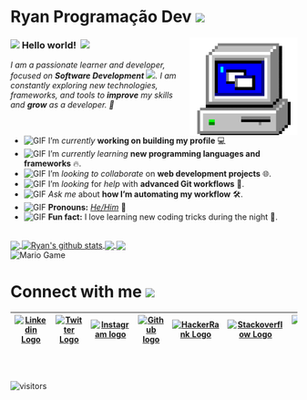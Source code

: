# Ryan Programação Dev <img src="https://github.com/TheDudeThatCode/TheDudeThatCode/blob/master/Assets/Mario_Hello_Big.gif" width="30px">

<!-- 
    &nbsp; [![HitCount](http://hits.dwyl.com/TheDudeThatCode/TheDudeThatCode.svg)](http://hits.dwyl.com/TheDudeThatCode/TheDudeThatCode) 
-->

<img align="right" alt="PC GIF" src="https://github.com/TheDudeThatCode/TheDudeThatCode/blob/master/Assets/PC.gif" width="190" />

### <img src="https://github.com/TheDudeThatCode/TheDudeThatCode/blob/master/Assets/Hi.gif" width="29px"> **Hello world!** &nbsp;<img src="https://github.com/TheDudeThatCode/TheDudeThatCode/blob/master/Assets/Earth.gif" width="24px">

<p>
  <em>
    I am a passionate learner and developer, focused on <b>Software Development</b> <img src="https://github.com/TheDudeThatCode/TheDudeThatCode/blob/master/Assets/Developer.gif" width="30px">. I am constantly exploring new technologies, frameworks, and tools to <b>improve</b> my skills and <b>grow</b> as a developer. 🚀
  </em>  
</p>

<br>

- <img alt="GIF" src="https://github.com/TheDudeThatCode/TheDudeThatCode/blob/master/Assets/wave.gif" width="20px" /> I’m *currently* **working on building my profile** 💻
- <img alt="GIF" src="https://github.com/TheDudeThatCode/TheDudeThatCode/blob/master/Assets/gandalf_parrot.gif" width="20px" /> I’m *currently learning* **new programming languages and frameworks** 🔥.
- <img alt="GIF" src="https://github.com/TheDudeThatCode/TheDudeThatCode/blob/master/Assets/headbang.gif" width="20px" /> I’m *looking to collaborate* on **web development projects** 🌐.
- <img alt="GIF" src="https://github.com/TheDudeThatCode/TheDudeThatCode/blob/master/Assets/hmm.gif" width="20px" /> I’m *looking* for *help* with **advanced Git workflows** 🔄.
- <img alt="GIF" src="https://github.com/TheDudeThatCode/TheDudeThatCode/blob/master/Assets/happy.gif" width="20px" /> *Ask me* about **how I’m automating my workflow** 🛠️.
- <img alt="GIF" src="https://github.com/TheDudeThatCode/TheDudeThatCode/blob/master/Assets/powerup.gif" width="20px" /> **Pronouns:** [*He/Him*](https://pronoun.is/he) 🧔
- <img alt="GIF" src="https://github.com/TheDudeThatCode/TheDudeThatCode/blob/master/Assets/coin.gif" width="20px" /> **Fun fact:** I love learning new coding tricks during the night 🌙.

<br>

<a href="https://github.com/ryanprogramacaoedev-commits">
  <img align="center" src="https://github-readme-stats.vercel.app/api/top-langs/?username=ryanprogramacaoedev-commits&theme=dark&hide_langs_below=1" />
</a>

<a href="https://github.com/ryanprogramacaoedev-commits">
 <img align="center" src="https://github-readme-stats.vercel.app/api?username=ryanprogramacaoedev-commits&show_icons=true&theme=dark&line_height=27" alt="Ryan's github stats"/>
</a>


<a href="https://github.com/ryanprogramacaoedev-commits">
  <img align="center" src="https://github-readme-stats.vercel.app/api/pin/?username=ryanprogramacaoedev-commits&repo=ryanprogramacaoedev-commits&theme=dark" />
</a>

<a href="https://github.com/ryanprogramacaoedev-commits">
 <img align="center" src="https://github-readme-stats.vercel.app/api/pin/?username=ryanprogramacaoedev-commits&repo=Fun-with-DS-and-Algo&theme=dark" />
</a>

<br>

<img src="https://github.com/TheDudeThatCode/TheDudeThatCode/blob/master/Assets/Mario_Gameplay.gif" alt="Mario Game" width="980">

<br>

# Connect with me <img src="https://github.com/TheDudeThatCode/TheDudeThatCode/blob/master/Assets/Handshake.gif" height="32px">

| [<img src="https://github.com/TheDudeThatCode/TheDudeThatCode/blob/master/Assets/Linkedin.svg" alt="Linkedin Logo" width="32">](https://www.linkedin.com/in/ryanprogramacaoedev/) | [<img src="https://github.com/TheDudeThatCode/TheDudeThatCode/blob/master/Assets/Twitter.svg" alt="Twitter Logo" width="32">](https://twitter.com/ryan_programdev) | [<img src="https://github.com/TheDudeThatCode/TheDudeThatCode/blob/master/Assets/Instagram.svg" alt="Instagram logo" width="32">](https://www.instagram.com/ryan_programacao/) | [<img src="https://cdn.svgporn.com/logos/github-icon.svg" alt="Github logo" width="34">](https://github.com/ryanprogramacaoedev-commits) | [<img src="https://github.com/TheDudeThatCode/TheDudeThatCode/blob/master/Assets/HackerRank.svg" alt="HackerRank Logo" width="30">](https://www.hackerrank.com/ryan_programacao) | [<img src="https://cdn.svgporn.com/logos/stackoverflow-icon.svg" alt="Stackoverflow Logo" width="28">](https://stackoverflow.com/users/ryan-programacao) | [<img src="https://cdn.svgporn.com/logos/medium.svg" alt="Medium Logo" width="30">](https://medium.com/@ryanprogramacao) | [<img src="https://github.com/TheDudeThatCode/TheDudeThatCode/blob/master/Assets/Gmail.svg" alt="Gmail logo" height="32">](mailto:ryanprogramacao@gmail.com)
|:---:|:---:|:---:|:---:|:---:|:---:|:---:|:---:|



<br>
<br>

![visitors](https://visitor-badge.laobi.icu/badge?page_id=ryanprogramacaoedev-commits)

